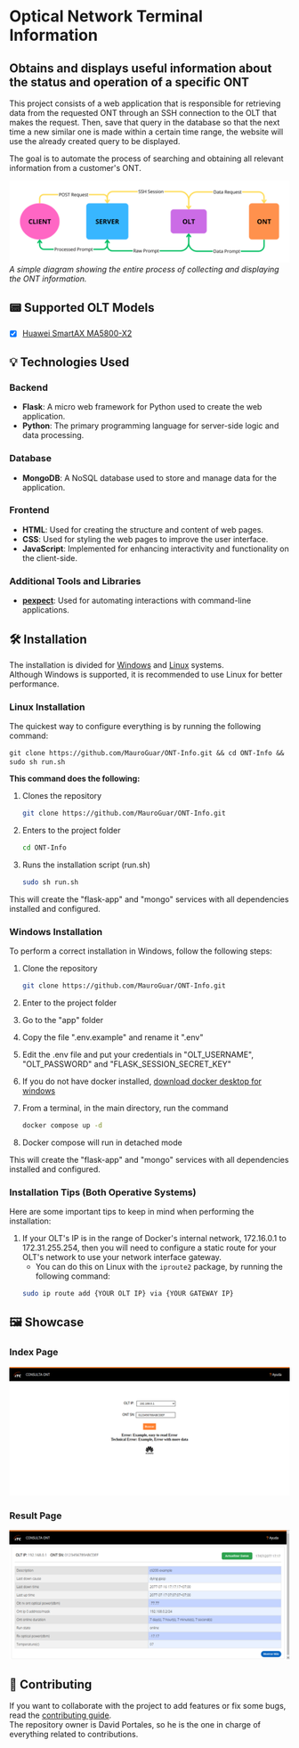 # Optical Network Terminal Information

## Obtains and displays useful information about the status and operation of a specific ONT

This project consists of a web application that is responsible for retrieving data from the requested ONT through an SSH connection to the OLT that makes the request. Then, save that query in the database so that the next time a new similar one is made within a certain time range, the website will use the already created query to be displayed.

The goal is to automate the process of searching and obtaining all relevant information from a customer's ONT.

![](showcase/functionality-explained.png)
*A simple diagram showing the entire process of collecting and displaying the ONT information.*

## 📟 Supported OLT Models

- [X] [Huawei SmartAX MA5800-X2](https://support.huawei.com/enterprise/en/optical-access/smartax-ma5800-pid-21484577)

## 💡 Technologies Used

### Backend

- **Flask**: A micro web framework for Python used to create the web application.
- **Python**: The primary programming language for server-side logic and data processing.

### Database

- **MongoDB**: A NoSQL database used to store and manage data for the application.

### Frontend

- **HTML**: Used for creating the structure and content of web pages.
- **CSS**: Used for styling the web pages to improve the user interface.
- **JavaScript**: Implemented for enhancing interactivity and functionality on the client-side.

### Additional Tools and Libraries

- **[pexpect](https://pexpect.readthedocs.io/en/stable/)**: Used for automating interactions with command-line applications.

## 🛠️ Installation

The installation is divided for [Windows](#windows-installation) and [Linux](#linux-installation) systems.   
Although Windows is supported, it is recommended to use Linux for better performance.

### Linux Installation

The quickest way to configure everything is by running the following command:

```shell
git clone https://github.com/MauroGuar/ONT-Info.git && cd ONT-Info && sudo sh run.sh
```

**This command does the following:**

1. Clones the repository

    ```bash
    git clone https://github.com/MauroGuar/ONT-Info.git
    ```
2. Enters to the project folder
    ```bash
    cd ONT-Info
    ```
3. Runs the installation script (run.sh)
    ```bash
    sudo sh run.sh
    ```
This will create the "flask-app" and "mongo" services with all dependencies installed and configured.
    
### Windows Installation

To perform a correct installation in Windows, follow the following steps:

1. Clone the repository
    ```bash
    git clone https://github.com/MauroGuar/ONT-Info.git
    ```

2. Enter to the project folder

3. Go to the "app" folder

4. Copy the file ".env.example" and rename it ".env"

5. Edit the .env file and put your credentials in "OLT_USERNAME", "OLT_PASSWORD" and "FLASK_SESSION_SECRET_KEY"

6. If you do not have docker installed, [download docker desktop for windows](https://docs.docker.com/desktop/install/windows-install/)

7. From a terminal, in the main directory, run the command
    ```bash
    docker compose up -d
    ```

8. Docker compose will run in detached mode

This will create the "flask-app" and "mongo" services with all dependencies installed and configured.

### Installation Tips (Both Operative Systems)

Here are some important tips to keep in mind when performing the installation:

1. If your OLT's IP is in the range of Docker's internal network, 172.16.0.1 to 172.31.255.254, then you will need to configure a static route for your OLT's network to use your network interface gateway.
    - You can do this on Linux with the `iproute2` package, by running the following command:
    ```bash
    sudo ip route add {YOUR OLT IP} via {YOUR GATEWAY IP} 
    ```


## 🖼️ Showcase

### Index Page

![Index page](showcase/index.png)

### Result Page

![Search page](showcase/search.png)

## 🌱 Contributing

If you want to collaborate with the project to add features or fix some bugs, read the [contributing guide](docs/contributing.md).  
The repository owner is David Portales, so he is the one in charge of everything related to contributions.
